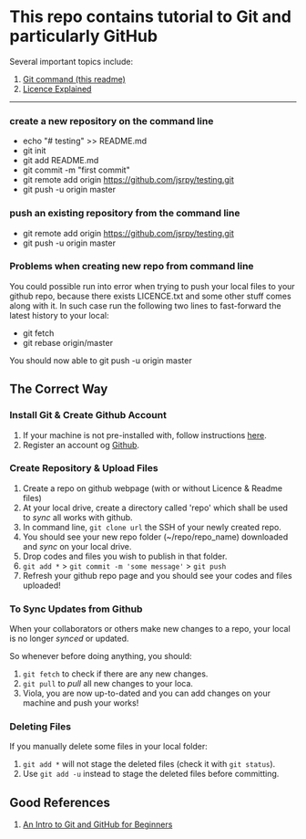 # This repo contains tutorial to Git and particularly GitHub

Several important topics include:
1. [Git command (this readme)](readme.md)
2. [Licence Explained](licence_explanied.md)
___
### create a new repository on the command line
* echo "# testing" >> README.md
* git init
* git add README.md
* git commit -m "first commit"
* git remote add origin https://github.com/jsrpy/testing.git
* git push -u origin master

### push an existing repository from the command line
* git remote add origin https://github.com/jsrpy/testing.git
* git push -u origin master

### Problems when creating new repo from command line
You could possible run into error when trying to push your local files to your github repo, because there exists LICENCE.txt and some other stuff comes along with it.
In such case run the following two lines to fast-forward the latest history to your local:

* git fetch
* git rebase origin/master

You should now able to git push -u origin master

## The Correct Way

### Install Git & Create Github Account

1. If your machine is not pre-installed with, follow instructions [here](https://git-scm.com/book/en/v2/Getting-Started-Installing-Git). 
2. Register an account og [Github](https://github.com/).

### Create Repository & Upload Files
1. Create a repo on github webpage (with or without Licence & Readme files)
2. At your local drive, create a directory called 'repo' which shall be used to *sync* all works with github.
3. In command line, `git clone url` the SSH of your newly created repo.
4. You should see your new repo folder (~/repo/repo_name) downloaded and *sync* on your local drive.
5. Drop codes and files you wish to publish in that folder.
6. `git add *` > `git commit -m 'some message'` > `git push`
7. Refresh your github repo page and you should see your codes and files uploaded!

### To Sync Updates from Github

When your collaborators or others make new changes to a repo, your local is no longer *synced* or updated.

So whenever before doing anything, you should:

1. `git fetch` to check if there are any new changes.
2. `git pull` to *pull* all new changes to your loca.
3. Viola, you are now up-to-dated and you can add changes on your machine and push your works!

### Deleting Files
If you manually delete some files in your local folder:
1. `git add *` will not stage the deleted files (check it with `git status`).
2. Use `git add -u` instead to stage the deleted files before committing.

## Good References
1. [An Intro to Git and GitHub for Beginners](https://product.hubspot.com/blog/git-and-github-tutorial-for-beginners)
